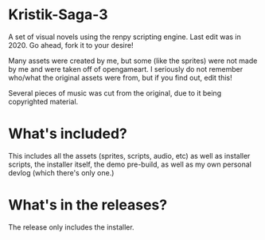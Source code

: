 # Kristik-Saga-3
A set of visual novels using the renpy scripting engine. Last edit was in 2020. Go ahead, fork it to your desire!

Many assets were created by me, but some (like the sprites) were not made by me and were taken off of opengameart.
I seriously do not remember who/what the original assets were from, but if you find out, edit this!

Several pieces of music was cut from the original, due to it being copyrighted material.

# What's included?
This includes all the assets (sprites, scripts, audio, etc) as well as installer scripts, the installer itself, the demo pre-build, as well as my own personal devlog (which there's only one.)

# What's in the releases?
The release only includes the installer.
